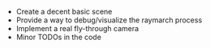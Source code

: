 * Create a decent basic scene
* Provide a way to debug/visualize the raymarch process
* Implement a real fly-through camera
* Minor TODOs in the code